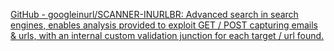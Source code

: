 
[GitHub - googleinurl/SCANNER-INURLBR: Advanced search in search engines, enables analysis provided to exploit GET / POST capturing emails & urls, with an internal custom validation junction for each target / url found.](https://github.com/googleinurl/SCANNER-INURLBR)
